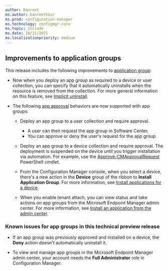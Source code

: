 ```yaml
---
author: Banreet
ms.author: banreetkaur
ms.prod: configuration-manager
ms.technology: configmgr-core
ms.topic: include
ms.date: 10/11/2021
ms.localizationpriority: medium
---
```


## <a name="bkmk_appgroups"></a> Improvements to application groups

This release includes the following improvements to [application group](../../../../../apps/deploy-use/create-app-groups.md):

- Now when you deploy an app group as required to a device or user collection, you can specify that it automatically uninstalls when the resource is removed from the collection.<!--10479618--> For more general information on this feature, see [Implicit uninstall](../../../../../apps/deploy-use/uninstall-applications.md#implicit-uninstall).

- The following [app approval](../../../../../apps/deploy-use/app-approval.md) behaviors are now supported with app groups:<!-- 10992210 -->

  - Deploy an app group to a user collection and require approval.
    - A user can then request the app group in Software Center.
    - You can approve or deny the user's request for the app group.

  - Deploy an app group to a device collection and require approval. The deployment is suspended on the device until you trigger installation via automation. For example, use the [Approve-CMApprovalRequest](/powershell/module/configurationmanager/approve-cmapprovalrequest) PowerShell cmdlet.

  - From the Configuration Manager console, when you select a device, there's a new action in the **Device** group of the ribbon to **Install Application Group**. For more information, see [Install applications for a device](../../../../../apps/deploy-use/install-app-for-device.md).

  - When you enable tenant attach, you can view status and take actions on app groups from the Microsoft Endpoint Manager admin center. For more information, see [Install an application from the admin center](../../../../../tenant-attach/applications.md).

### Known issues for app groups in this technical preview release

- If an app group was previously approved and installed on a device, the **Deny** action doesn't automatically uninstall it.

- To view and manage app groups in the Microsoft Endpoint Manager admin center, your account needs the **Full Administrator** role in Configuration Manager.
